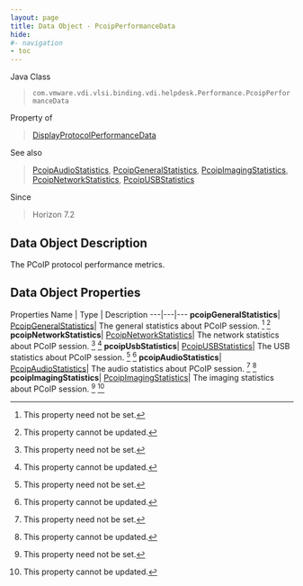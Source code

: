 ```yaml
---
layout: page
title: Data Object - PcoipPerformanceData
hide:
#- navigation
- toc
---
```






Java Class
> `com.vmware.vdi.vlsi.binding.vdi.helpdesk.Performance.PcoipPerformanceData`

Property of
> [DisplayProtocolPerformanceData](vdi.helpdesk.Performance.DisplayProtocolPerformanceData.md#field_detail)

See also
> [PcoipAudioStatistics](vdi.helpdesk.Performance.PcoipAudioStatistics.md), [PcoipGeneralStatistics](vdi.helpdesk.Performance.PcoipGeneralStatistics.md), [PcoipImagingStatistics](vdi.helpdesk.Performance.PcoipImagingStatistics.md), [PcoipNetworkStatistics](vdi.helpdesk.Performance.PcoipNetworkStatistics.md), [PcoipUSBStatistics](vdi.helpdesk.Performance.PcoipUSBStatistics.md)

Since
> Horizon 7.2


## Data Object Description

The PCoIP protocol performance metrics.

## Data Object Properties
Properties
Name |  Type |  Description
---|---|---
**pcoipGeneralStatistics**| [PcoipGeneralStatistics](vdi.helpdesk.Performance.PcoipGeneralStatistics.md)|  The general statistics about PCoIP session. [^1] [^2]
**pcoipNetworkStatistics**| [PcoipNetworkStatistics](vdi.helpdesk.Performance.PcoipNetworkStatistics.md)|  The network statistics about PCoIP session. [^1] [^2]
**pcoipUsbStatistics**| [PcoipUSBStatistics](vdi.helpdesk.Performance.PcoipUSBStatistics.md)|  The USB statistics about PCoIP session. [^1] [^2]
**pcoipAudioStatistics**| [PcoipAudioStatistics](vdi.helpdesk.Performance.PcoipAudioStatistics.md)|  The audio statistics about PCoIP session. [^1] [^2]
**pcoipImagingStatistics**| [PcoipImagingStatistics](vdi.helpdesk.Performance.PcoipImagingStatistics.md)|  The imaging statistics about PCoIP session. [^1] [^2]


 


[^1]: This property need not be set.
[^2]: This property cannot be updated.